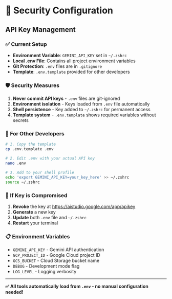 # 🔐 Security Configuration

## API Key Management

### ✅ Current Setup
- **Environment Variable**: `GEMINI_API_KEY` set in `~/.zshrc`
- **Local .env File**: Contains all project environment variables
- **Git Protection**: `.env` files are in `.gitignore`
- **Template**: `.env.template` provided for other developers

### 🛡️ Security Measures
1. **Never commit API keys** - `.env` files are git-ignored
2. **Environment isolation** - Keys loaded from `.env` file automatically
3. **Shell persistence** - Key added to `~/.zshrc` for permanent access
4. **Template system** - `.env.template` shows required variables without secrets

### 🔄 For Other Developers
```bash
# 1. Copy the template
cp .env.template .env

# 2. Edit .env with your actual API key
nano .env

# 3. Add to your shell profile
echo 'export GEMINI_API_KEY=your_key_here' >> ~/.zshrc
source ~/.zshrc
```

### 🚨 If Key is Compromised
1. **Revoke** the key at https://aistudio.google.com/app/apikey
2. **Generate** a new key
3. **Update** both `.env` file and `~/.zshrc`
4. **Restart** your terminal

### 📋 Environment Variables
- `GEMINI_API_KEY` - Gemini API authentication
- `GCP_PROJECT_ID` - Google Cloud project ID
- `GCS_BUCKET` - Cloud Storage bucket name
- `DEBUG` - Development mode flag
- `LOG_LEVEL` - Logging verbosity

---
**✅ All tools automatically load from `.env` - no manual configuration needed!**
